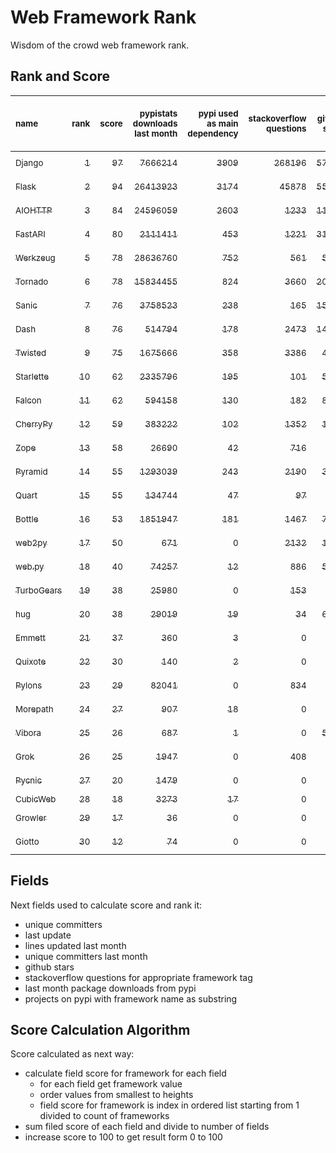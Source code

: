# Web Framework Rank
Wisdom of the crowd web framework rank.

## Rank and Score
<sub>name</sub> | <sub>rank</sub> | <sub>score</sub> | <sub>pypistats downloads last month</sub> | <sub>pypi used as main dependency</sub> | <sub>stackoverflow questions</sub> | <sub>github stars</sub> | <sub>repo unique committers</sub> | <sub>repo changed lines last month</sub> | <sub>repo unique committers last month</sub> | <sub>repo last commit</sub>
:--- | ---: | ---: | ---: | ---: | ---: | ---: | ---: | ---: | ---: | ---:
[<sub>Django</sub>](https://github.com/django/django "first commit: 2005-07-13") | [<sub>1</sub>](# "▲ new last week") | [<sub>97</sub>](# "▲ +97 last week") | [<sub>7666214</sub>](# "▲ #5 in pypistats downloads last month +100% last week") | [<sub>3909</sub>](# "▲ #1 in pypi used as main dependency +100% last week") | [<sub>268196</sub>](# "▲ #1 in stackoverflow questions +100% last week") | [<sub>57876</sub>](# "▲ #1 in github stars +100% last week") | [<sub>2513</sub>](# "▲ #1 in repo unique committers +100% last week") | [<sub>4367</sub>](# "▲ #3 in repo changed lines last month +100% last week") | [<sub>44</sub>](# "▲ #1 in repo unique committers last month +100% last week") | [<sub>2021-06-09</sub>](# "▲ #1 in repo last commit")
[<sub>Flask</sub>](https://github.com/pallets/flask "first commit: 2010-04-06; uses: Werkzeug") | [<sub>2</sub>](# "▲ new last week") | [<sub>94</sub>](# "▲ +94 last week") | [<sub>26413923</sub>](# "▲ #2 in pypistats downloads last month +100% last week") | [<sub>3174</sub>](# "▲ #2 in pypi used as main dependency +100% last week") | [<sub>45878</sub>](# "▲ #2 in stackoverflow questions +100% last week") | [<sub>55670</sub>](# "▲ #2 in github stars +100% last week") | [<sub>739</sub>](# "▲ #2 in repo unique committers +100% last week") | [<sub>3426</sub>](# "▲ #4 in repo changed lines last month +100% last week") | [<sub>16</sub>](# "▲ #2 in repo unique committers last month +100% last week") | [<sub>2021-06-02</sub>](# "▲ #4 in repo last commit")
[<sub>AIOHTTP</sub>](https://github.com/aio-libs/aiohttp "first commit: 2013-10-01") | [<sub>3</sub>](# "▲ new last week") | [<sub>84</sub>](# "▲ +84 last week") | [<sub>24596059</sub>](# "▲ #3 in pypistats downloads last month +100% last week") | [<sub>2603</sub>](# "▲ #3 in pypi used as main dependency +100% last week") | [<sub>1233</sub>](# "▲ #10 in stackoverflow questions +100% last week") | [<sub>11281</sub>](# "▲ #7 in github stars +100% last week") | [<sub>608</sub>](# "▲ #3 in repo unique committers +100% last week") | [<sub>445</sub>](# "▲ #10 in repo changed lines last month +100% last week") | [<sub>7</sub>](# "▲ #3 in repo unique committers last month +100% last week") | [<sub>2021-06-08</sub>](# "▲ #4 in repo last commit")
[<sub>FastAPI</sub>](https://github.com/tiangolo/fastapi "first commit: 2018-12-05; uses: Starlette") | [<sub>4</sub>](# "▲ new last week") | [<sub>80</sub>](# "▲ +80 last week") | [<sub>2111411</sub>](# "▲ #8 in pypistats downloads last month +100% last week") | [<sub>453</sub>](# "▲ #6 in pypi used as main dependency +100% last week") | [<sub>1221</sub>](# "▲ #11 in stackoverflow questions +100% last week") | [<sub>31925</sub>](# "▲ #3 in github stars +100% last week") | [<sub>231</sub>](# "▲ #10 in repo unique committers +100% last week") | [<sub>2722</sub>](# "▲ #6 in repo changed lines last month +100% last week") | [<sub>3</sub>](# "▲ #9 in repo unique committers last month +100% last week") | [<sub>2021-06-09</sub>](# "▲ #1 in repo last commit")
[<sub>Werkzeug</sub>](https://github.com/pallets/werkzeug "first commit: 2007-05-04; used by: Flask and Quart") | [<sub>5</sub>](# "▲ new last week") | [<sub>78</sub>](# "▲ +78 last week") | [<sub>28636760</sub>](# "▲ #1 in pypistats downloads last month +100% last week") | [<sub>752</sub>](# "▲ #5 in pypi used as main dependency +100% last week") | [<sub>561</sub>](# "▲ #15 in stackoverflow questions +100% last week") | [<sub>5744</sub>](# "▲ #11 in github stars +100% last week") | [<sub>428</sub>](# "▲ #4 in repo unique committers +100% last week") | [<sub>3080</sub>](# "▲ #5 in repo changed lines last month +100% last week") | [<sub>6</sub>](# "▲ #4 in repo unique committers last month +100% last week") | [<sub>2021-06-01</sub>](# "▲ #12 in repo last commit")
[<sub>Tornado</sub>](https://github.com/tornadoweb/tornado "first commit: 2009-09-09") | [<sub>6</sub>](# "▲ new last week") | [<sub>78</sub>](# "▲ +78 last week") | [<sub>15834455</sub>](# "▲ #4 in pypistats downloads last month +100% last week") | [<sub>824</sub>](# "▲ #4 in pypi used as main dependency +100% last week") | [<sub>3660</sub>](# "▲ #3 in stackoverflow questions +100% last week") | [<sub>20027</sub>](# "▲ #4 in github stars +100% last week") | [<sub>426</sub>](# "▲ #5 in repo unique committers +100% last week") | [<sub>90</sub>](# "▲ #13 in repo changed lines last month +100% last week") | [<sub>2</sub>](# "▲ #13 in repo unique committers last month +100% last week") | [<sub>2021-05-30</sub>](# "▲ #12 in repo last commit")
[<sub>Sanic</sub>](https://github.com/sanic-org/sanic "first commit: 2016-05-26") | [<sub>7</sub>](# "▲ new last week") | [<sub>76</sub>](# "▲ +76 last week") | [<sub>3758523</sub>](# "▲ #6 in pypistats downloads last month +100% last week") | [<sub>238</sub>](# "▲ #9 in pypi used as main dependency +100% last week") | [<sub>165</sub>](# "▲ #18 in stackoverflow questions +100% last week") | [<sub>15034</sub>](# "▲ #5 in github stars +100% last week") | [<sub>322</sub>](# "▲ #7 in repo unique committers +100% last week") | [<sub>1120</sub>](# "▲ #8 in repo changed lines last month +100% last week") | [<sub>3</sub>](# "▲ #9 in repo unique committers last month +100% last week") | [<sub>2021-06-09</sub>](# "▲ #1 in repo last commit")
[<sub>Dash</sub>](https://github.com/plotly/dash "first commit: 2015-04-10") | [<sub>8</sub>](# "▲ new last week") | [<sub>76</sub>](# "▲ +76 last week") | [<sub>514794</sub>](# "▲ #13 in pypistats downloads last month +100% last week") | [<sub>178</sub>](# "▲ #12 in pypi used as main dependency +100% last week") | [<sub>2473</sub>](# "▲ #5 in stackoverflow questions +100% last week") | [<sub>14659</sub>](# "▲ #6 in github stars +100% last week") | [<sub>94</sub>](# "▲ #17 in repo unique committers +100% last week") | [<sub>128976</sub>](# "▲ #1 in repo changed lines last month +100% last week") | [<sub>6</sub>](# "▲ #4 in repo unique committers last month +100% last week") | [<sub>2021-06-08</sub>](# "▲ #4 in repo last commit")
[<sub>Twisted</sub>](https://github.com/twisted/twisted "first commit: 2001-07-09") | [<sub>9</sub>](# "▲ new last week") | [<sub>75</sub>](# "▲ +75 last week") | [<sub>1675666</sub>](# "▲ #10 in pypistats downloads last month +100% last week") | [<sub>358</sub>](# "▲ #7 in pypi used as main dependency +100% last week") | [<sub>3386</sub>](# "▲ #4 in stackoverflow questions +100% last week") | [<sub>4272</sub>](# "▲ #15 in github stars +100% last week") | [<sub>262</sub>](# "▲ #9 in repo unique committers +100% last week") | [<sub>9521</sub>](# "▲ #2 in repo changed lines last month +100% last week") | [<sub>6</sub>](# "▲ #4 in repo unique committers last month +100% last week") | [<sub>2021-06-01</sub>](# "▲ #12 in repo last commit")
[<sub>Starlette</sub>](https://github.com/encode/starlette "first commit: 2018-06-25; used by: FastAPI") | [<sub>10</sub>](# "▲ new last week") | [<sub>62</sub>](# "▲ +62 last week") | [<sub>2335796</sub>](# "▲ #7 in pypistats downloads last month +100% last week") | [<sub>195</sub>](# "▲ #10 in pypi used as main dependency +100% last week") | [<sub>101</sub>](# "▲ #20 in stackoverflow questions +100% last week") | [<sub>5627</sub>](# "▲ #13 in github stars +100% last week") | [<sub>160</sub>](# "▲ #14 in repo unique committers +100% last week") | [<sub>99</sub>](# "▲ #12 in repo changed lines last month +100% last week") | [<sub>4</sub>](# "▲ #7 in repo unique committers last month +100% last week") | [<sub>2021-05-27</sub>](# "▲ #12 in repo last commit")
[<sub>Falcon</sub>](https://github.com/falconry/falcon "first commit: 2012-12-06; used by: hug") | [<sub>11</sub>](# "▲ new last week") | [<sub>62</sub>](# "▲ +62 last week") | [<sub>594158</sub>](# "▲ #12 in pypistats downloads last month +100% last week") | [<sub>130</sub>](# "▲ #13 in pypi used as main dependency +100% last week") | [<sub>182</sub>](# "▲ #17 in stackoverflow questions +100% last week") | [<sub>8424</sub>](# "▲ #8 in github stars +100% last week") | [<sub>178</sub>](# "▲ #12 in repo unique committers +100% last week") | [<sub>356</sub>](# "▲ #11 in repo changed lines last month +100% last week") | [<sub>3</sub>](# "▲ #9 in repo unique committers last month +100% last week") | [<sub>2021-05-26</sub>](# "▲ #12 in repo last commit")
[<sub>CherryPy</sub>](https://github.com/cherrypy/cherrypy "first commit: 2004-11-20") | [<sub>12</sub>](# "▲ new last week") | [<sub>59</sub>](# "▲ +59 last week") | [<sub>383222</sub>](# "▲ #14 in pypistats downloads last month +100% last week") | [<sub>102</sub>](# "▲ #14 in pypi used as main dependency +100% last week") | [<sub>1352</sub>](# "▲ #9 in stackoverflow questions +100% last week") | [<sub>1403</sub>](# "▲ #18 in github stars +100% last week") | [<sub>140</sub>](# "▲ #15 in repo unique committers +100% last week") | [<sub>36</sub>](# "▲ #15 in repo changed lines last month +100% last week") | [<sub>2</sub>](# "▲ #13 in repo unique committers last month +100% last week") | [<sub>2021-06-07</sub>](# "▲ #4 in repo last commit")
[<sub>Zope</sub>](https://github.com/zopefoundation/Zope "first commit: 1996-06-17") | [<sub>13</sub>](# "▲ new last week") | [<sub>58</sub>](# "▲ +58 last week") | [<sub>26690</sub>](# "▲ #19 in pypistats downloads last month +100% last week") | [<sub>42</sub>](# "▲ #16 in pypi used as main dependency +100% last week") | [<sub>716</sub>](# "▲ #14 in stackoverflow questions +100% last week") | [<sub>263</sub>](# "▲ #24 in github stars +100% last week") | [<sub>171</sub>](# "▲ #13 in repo unique committers +100% last week") | [<sub>1855</sub>](# "▲ #7 in repo changed lines last month +100% last week") | [<sub>4</sub>](# "▲ #7 in repo unique committers last month +100% last week") | [<sub>2021-06-08</sub>](# "▲ #4 in repo last commit")
[<sub>Pyramid</sub>](https://github.com/Pylons/pyramid "first commit: 2008-07-04; used by: CubicWeb") | [<sub>14</sub>](# "▲ new last week") | [<sub>55</sub>](# "▲ +55 last week") | [<sub>1293039</sub>](# "▲ #11 in pypistats downloads last month +100% last week") | [<sub>243</sub>](# "▲ #8 in pypi used as main dependency +100% last week") | [<sub>2190</sub>](# "▲ #6 in stackoverflow questions +100% last week") | [<sub>3561</sub>](# "▲ #16 in github stars +100% last week") | [<sub>354</sub>](# "▲ #6 in repo unique committers +100% last week") | [<sub>0</sub>](# "▲ #19 in repo changed lines last month +100% last week") | [<sub>0</sub>](# "▲ #19 in repo unique committers last month +100% last week") | [<sub>2021-03-15</sub>](# "▲ #20 in repo last commit")
[<sub>Quart</sub>](https://gitlab.com/pgjones/quart "first commit: 2017-05-14; uses: Werkzeug") | [<sub>15</sub>](# "▲ new last week") | [<sub>55</sub>](# "▲ +55 last week") | [<sub>134744</sub>](# "▲ #15 in pypistats downloads last month +100% last week") | [<sub>47</sub>](# "▲ #15 in pypi used as main dependency +100% last week") | [<sub>97</sub>](# "▲ #21 in stackoverflow questions +100% last week") | [<sub>907</sub>](# "▲ #19 in github stars +100% last week") | [<sub>58</sub>](# "▲ #19 in repo unique committers +100% last week") | [<sub>613</sub>](# "▲ #9 in repo changed lines last month +100% last week") | [<sub>3</sub>](# "▲ #9 in repo unique committers last month +100% last week") | [<sub>2021-06-07</sub>](# "▲ #4 in repo last commit")
[<sub>Bottle</sub>](https://github.com/bottlepy/bottle "first commit: 2009-06-30") | [<sub>16</sub>](# "▲ new last week") | [<sub>53</sub>](# "▲ +53 last week") | [<sub>1851947</sub>](# "▲ #9 in pypistats downloads last month +100% last week") | [<sub>181</sub>](# "▲ #11 in pypi used as main dependency +100% last week") | [<sub>1467</sub>](# "▲ #8 in stackoverflow questions +100% last week") | [<sub>7272</sub>](# "▲ #9 in github stars +100% last week") | [<sub>220</sub>](# "▲ #11 in repo unique committers +100% last week") | [<sub>0</sub>](# "▲ #19 in repo changed lines last month +100% last week") | [<sub>0</sub>](# "▲ #19 in repo unique committers last month +100% last week") | [<sub>2021-01-01</sub>](# "▲ #23 in repo last commit")
[<sub>web2py</sub>](https://github.com/web2py/web2py "first commit: 2011-11-23") | [<sub>17</sub>](# "▲ new last week") | [<sub>50</sub>](# "▲ +50 last week") | [<sub>671</sub>](# "▲ #26 in pypistats downloads last month +100% last week") | [<sub>0</sub>](# "▲ #24 in pypi used as main dependency +100% last week") | [<sub>2132</sub>](# "▲ #7 in stackoverflow questions +100% last week") | [<sub>1948</sub>](# "▲ #17 in github stars +100% last week") | [<sub>263</sub>](# "▲ #8 in repo unique committers +100% last week") | [<sub>6</sub>](# "▲ #18 in repo changed lines last month +100% last week") | [<sub>1</sub>](# "▲ #16 in repo unique committers last month +100% last week") | [<sub>2021-06-06</sub>](# "▲ #4 in repo last commit")
[<sub>web.py</sub>](https://github.com/webpy/webpy "first commit: 1970-01-01") | [<sub>18</sub>](# "▲ new last week") | [<sub>40</sub>](# "▲ +40 last week") | [<sub>74257</sub>](# "▲ #17 in pypistats downloads last month +100% last week") | [<sub>12</sub>](# "▲ #20 in pypi used as main dependency +100% last week") | [<sub>886</sub>](# "▲ #12 in stackoverflow questions +100% last week") | [<sub>5569</sub>](# "▲ #14 in github stars +100% last week") | [<sub>88</sub>](# "▲ #18 in repo unique committers +100% last week") | [<sub>0</sub>](# "▲ #19 in repo changed lines last month +100% last week") | [<sub>0</sub>](# "▲ #19 in repo unique committers last month +100% last week") | [<sub>2021-03-03</sub>](# "▲ #21 in repo last commit")
[<sub>TurboGears</sub>](https://github.com/TurboGears/tg2 "first commit: 2007-06-27") | [<sub>19</sub>](# "▲ new last week") | [<sub>38</sub>](# "▲ +38 last week") | [<sub>25980</sub>](# "▲ #20 in pypistats downloads last month +100% last week") | [<sub>0</sub>](# "▲ #24 in pypi used as main dependency +100% last week") | [<sub>153</sub>](# "▲ #19 in stackoverflow questions +100% last week") | [<sub>763</sub>](# "▲ #20 in github stars +100% last week") | [<sub>35</sub>](# "▲ #22 in repo unique committers +100% last week") | [<sub>23</sub>](# "▲ #16 in repo changed lines last month +100% last week") | [<sub>1</sub>](# "▲ #16 in repo unique committers last month +100% last week") | [<sub>2021-05-26</sub>](# "▲ #12 in repo last commit")
[<sub>hug</sub>](https://github.com/hugapi/hug "first commit: 2015-07-17; uses: Falcon") | [<sub>20</sub>](# "▲ new last week") | [<sub>38</sub>](# "▲ +38 last week") | [<sub>29019</sub>](# "▲ #18 in pypistats downloads last month +100% last week") | [<sub>19</sub>](# "▲ #17 in pypi used as main dependency +100% last week") | [<sub>34</sub>](# "▲ #22 in stackoverflow questions +100% last week") | [<sub>6505</sub>](# "▲ #10 in github stars +100% last week") | [<sub>123</sub>](# "▲ #16 in repo unique committers +100% last week") | [<sub>0</sub>](# "▲ #19 in repo changed lines last month +100% last week") | [<sub>0</sub>](# "▲ #19 in repo unique committers last month +100% last week") | [<sub>2020-08-10</sub>](# "▲ #25 in repo last commit")
[<sub>Emmett</sub>](https://github.com/emmett-framework/emmett "first commit: 2014-10-22") | [<sub>21</sub>](# "▲ new last week") | [<sub>37</sub>](# "▲ +37 last week") | [<sub>360</sub>](# "▲ #27 in pypistats downloads last month +100% last week") | [<sub>3</sub>](# "▲ #21 in pypi used as main dependency +100% last week") | [<sub>0</sub>](# "▲ #23 in stackoverflow questions +100% last week") | [<sub>660</sub>](# "▲ #22 in github stars +100% last week") | [<sub>21</sub>](# "▲ #25 in repo unique committers +100% last week") | [<sub>58</sub>](# "▲ #14 in repo changed lines last month +100% last week") | [<sub>1</sub>](# "▲ #16 in repo unique committers last month +100% last week") | [<sub>2021-06-07</sub>](# "▲ #4 in repo last commit")
[<sub>Quixote</sub>](https://github.com/nascheme/quixote "first commit: 2006-03-16") | [<sub>22</sub>](# "▲ new last week") | [<sub>30</sub>](# "▲ +30 last week") | [<sub>140</sub>](# "▲ #28 in pypistats downloads last month +100% last week") | [<sub>2</sub>](# "▲ #22 in pypi used as main dependency +100% last week") | [<sub>0</sub>](# "▲ #23 in stackoverflow questions +100% last week") | [<sub>70</sub>](# "▲ #27 in github stars +100% last week") | [<sub>6</sub>](# "▲ #27 in repo unique committers +100% last week") | [<sub>14</sub>](# "▲ #17 in repo changed lines last month +100% last week") | [<sub>2</sub>](# "▲ #13 in repo unique committers last month +100% last week") | [<sub>2021-06-01</sub>](# "▲ #12 in repo last commit")
[<sub>Pylons</sub>](https://github.com/Pylons/pylons "first commit: 2006-02-18") | [<sub>23</sub>](# "▲ new last week") | [<sub>29</sub>](# "▲ +29 last week") | [<sub>82041</sub>](# "▲ #16 in pypistats downloads last month +100% last week") | [<sub>0</sub>](# "▲ #24 in pypi used as main dependency +100% last week") | [<sub>834</sub>](# "▲ #13 in stackoverflow questions +100% last week") | [<sub>211</sub>](# "▲ #25 in github stars +100% last week") | [<sub>36</sub>](# "▲ #21 in repo unique committers +100% last week") | [<sub>0</sub>](# "▲ #19 in repo changed lines last month +100% last week") | [<sub>0</sub>](# "▲ #19 in repo unique committers last month +100% last week") | [<sub>2018-01-12</sub>](# "▲ #28 in repo last commit")
[<sub>Morepath</sub>](https://github.com/morepath/morepath "first commit: 2013-07-17") | [<sub>24</sub>](# "▲ new last week") | [<sub>27</sub>](# "▲ +27 last week") | [<sub>907</sub>](# "▲ #24 in pypistats downloads last month +100% last week") | [<sub>18</sub>](# "▲ #18 in pypi used as main dependency +100% last week") | [<sub>0</sub>](# "▲ #23 in stackoverflow questions +100% last week") | [<sub>387</sub>](# "▲ #23 in github stars +100% last week") | [<sub>27</sub>](# "▲ #23 in repo unique committers +100% last week") | [<sub>0</sub>](# "▲ #19 in repo changed lines last month +100% last week") | [<sub>0</sub>](# "▲ #19 in repo unique committers last month +100% last week") | [<sub>2021-04-18</sub>](# "▲ #19 in repo last commit")
[<sub>Vibora</sub>](https://github.com/vibora-io/vibora "first commit: 2018-06-13") | [<sub>25</sub>](# "▲ new last week") | [<sub>26</sub>](# "▲ +26 last week") | [<sub>687</sub>](# "▲ #25 in pypistats downloads last month +100% last week") | [<sub>1</sub>](# "▲ #23 in pypi used as main dependency +100% last week") | [<sub>0</sub>](# "▲ #23 in stackoverflow questions +100% last week") | [<sub>5720</sub>](# "▲ #12 in github stars +100% last week") | [<sub>27</sub>](# "▲ #23 in repo unique committers +100% last week") | [<sub>0</sub>](# "▲ #19 in repo changed lines last month +100% last week") | [<sub>0</sub>](# "▲ #19 in repo unique committers last month +100% last week") | [<sub>2019-02-11</sub>](# "▲ #27 in repo last commit")
[<sub>Grok</sub>](https://github.com/zopefoundation/grok "first commit: 2006-10-14") | [<sub>26</sub>](# "▲ new last week") | [<sub>25</sub>](# "▲ +25 last week") | [<sub>1947</sub>](# "▲ #22 in pypistats downloads last month +100% last week") | [<sub>0</sub>](# "▲ #24 in pypi used as main dependency +100% last week") | [<sub>408</sub>](# "▲ #16 in stackoverflow questions +100% last week") | [<sub>18</sub>](# "▲ #29 in github stars +100% last week") | [<sub>40</sub>](# "▲ #20 in repo unique committers +100% last week") | [<sub>0</sub>](# "▲ #19 in repo changed lines last month +100% last week") | [<sub>0</sub>](# "▲ #19 in repo unique committers last month +100% last week") | [<sub>2020-09-02</sub>](# "▲ #24 in repo last commit")
[<sub>Pycnic</sub>](https://github.com/nullism/pycnic "first commit: 2015-11-04") | [<sub>27</sub>](# "▲ new last week") | [<sub>20</sub>](# "▲ +20 last week") | [<sub>1479</sub>](# "▲ #23 in pypistats downloads last month +100% last week") | [<sub>0</sub>](# "▲ #24 in pypi used as main dependency +100% last week") | [<sub>0</sub>](# "▲ #23 in stackoverflow questions +100% last week") | [<sub>156</sub>](# "▲ #26 in github stars +100% last week") | [<sub>10</sub>](# "▲ #26 in repo unique committers +100% last week") | [<sub>0</sub>](# "▲ #19 in repo changed lines last month +100% last week") | [<sub>0</sub>](# "▲ #19 in repo unique committers last month +100% last week") | [<sub>2021-02-16</sub>](# "▲ #22 in repo last commit")
[<sub>CubicWeb</sub>](https://forge.extranet.logilab.fr/cubicweb/cubicweb "uses: Pyramid") | [<sub>28</sub>](# "▲ new last week") | [<sub>18</sub>](# "▲ +18 last week") | [<sub>3273</sub>](# "▲ #21 in pypistats downloads last month +100% last week") | [<sub>17</sub>](# "▲ #19 in pypi used as main dependency +100% last week") | [<sub>0</sub>](# "▲ #23 in stackoverflow questions +100% last week") | [<sub>0</sub>](# "▲ #30 in github stars +100% last week") | [<sub>0</sub>](# "▲ #30 in repo unique committers +100% last week") | [<sub>0</sub>](# "▲ #19 in repo changed lines last month +100% last week") | [<sub>0</sub>](# "▲ #19 in repo unique committers last month +100% last week") | [<sub></sub>](# "▲ #29 in repo last commit")
[<sub>Growler</sub>](https://github.com/pyGrowler/Growler "first commit: 2014-08-17") | [<sub>29</sub>](# "▲ new last week") | [<sub>17</sub>](# "▲ +17 last week") | [<sub>36</sub>](# "▲ #30 in pypistats downloads last month +100% last week") | [<sub>0</sub>](# "▲ #24 in pypi used as main dependency +100% last week") | [<sub>0</sub>](# "▲ #23 in stackoverflow questions +100% last week") | [<sub>684</sub>](# "▲ #21 in github stars +100% last week") | [<sub>6</sub>](# "▲ #27 in repo unique committers +100% last week") | [<sub>0</sub>](# "▲ #19 in repo changed lines last month +100% last week") | [<sub>0</sub>](# "▲ #19 in repo unique committers last month +100% last week") | [<sub>2020-03-08</sub>](# "▲ #26 in repo last commit")
[<sub>Giotto</sub>](https://github.com/priestc/giotto "first commit: 2012-02-26") | [<sub>30</sub>](# "▲ new last week") | [<sub>12</sub>](# "▲ +12 last week") | [<sub>74</sub>](# "▲ #29 in pypistats downloads last month +100% last week") | [<sub>0</sub>](# "▲ #24 in pypi used as main dependency +100% last week") | [<sub>0</sub>](# "▲ #23 in stackoverflow questions +100% last week") | [<sub>54</sub>](# "▲ #28 in github stars +100% last week") | [<sub>3</sub>](# "▲ #29 in repo unique committers +100% last week") | [<sub>0</sub>](# "▲ #19 in repo changed lines last month +100% last week") | [<sub>0</sub>](# "▲ #19 in repo unique committers last month +100% last week") | [<sub>2013-10-07</sub>](# "▲ #29 in repo last commit")

## Fields
Next fields used to calculate score and rank it:
- unique committers
- last update
- lines updated last month
- unique committers last month
- github stars
- stackoverflow questions for appropriate framework tag
- last month package downloads from pypi
- projects on pypi with framework name as substring

## Score Calculation Algorithm
Score calculated as next way:
- calculate field score for framework for each field
  - for each field get framework value
  - order values from smallest to heights
  - field score for framework is index in ordered list starting from 1 divided to count of frameworks
- sum filed score of each field and divide to number of fields
- increase score to 100 to get result form 0 to 100
